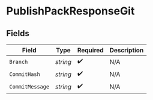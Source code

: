 # PublishPackResponseGit


## Fields

| Field              | Type               | Required           | Description        |
| ------------------ | ------------------ | ------------------ | ------------------ |
| `Branch`           | *string*           | :heavy_check_mark: | N/A                |
| `CommitHash`       | *string*           | :heavy_check_mark: | N/A                |
| `CommitMessage`    | *string*           | :heavy_check_mark: | N/A                |